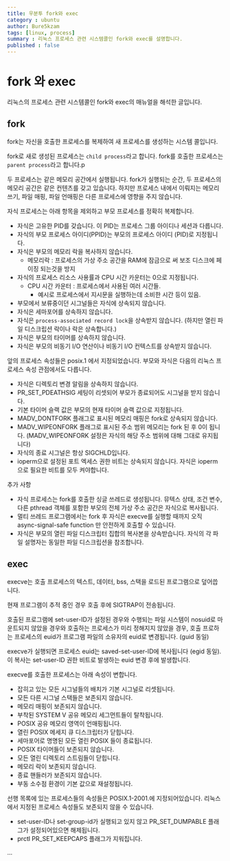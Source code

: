 ```yaml
---
title: 우분투 fork와 exec
category : ubuntu
author: Bure5kzam
tags: [linux, process]
summary : 리눅스 프로세스 관련 시스템콜인 fork와 exec를 설명합니다.
published : false
---
```


# fork 와 exec

리눅스의 프로세스 관련 시스템콜인 fork와 exec의 매뉴얼을 해석한 글입니다.

## fork 

fork는 자신을 호출한 프로세스를 복제하여 새 프로세스를 생성하는 시스템 콜입니다.

fork로 새로 생성된 프로세스는 `child process`라고 합니다. fork를 호출한 프로세스는 `parent process`라고 합니다.p

두 프로세스는 같은 메모리 공간에서 실행됩니다. fork가 실행되는 순간, 두 프로세스의  메모리 공간은 같은 컨텐츠를 갖고 있습니다. 하지만 프로세스 내에서 이뤄지는 메모리 쓰기, 파일 매핑, 파일 언매핑은 다른 프로세스에 영향을 주지 않습니다.

자식 프로세스는 아래 항목을 제외하고 부모 프로세스를 정확히 복제합니다.

- 자식은 고유한 PID를 갖습니다. 이 PID는 프로세스 그룹 아이디나 세션과 다릅니다.
- 자식의 부모 프로세스 아이디(PPID)는 부모의 프로세스 아이디 (PID)로 지정됩니다.
- 자식은 부모의 메모리 락을 복사하지 않습니다. 
  - 메모리락 : 프로세스의 가상 주소 공간을 RAM에 잠금으로 써 보조 디스크에 페이징 되는것을 방지
- 자식의 프로세스 리소스 사용률과 CPU 시간 카운터는 0으로 지정됩니다.
  - CPU 시간 카운터 : 프로세스에서 사용된 여러 시간들. 
    - 예시로 프로세스에서 지시문을 실행하는데 소비한 시간 등이 있음.
- 부모에서 보류중이던 시그널들은 자식에 상속되지 않습니다.
- 자식은 세마포어를 상속하지 않습니다.
- 자식은 `process-associated record lock`을 상속받지 않습니다. (하지만 열린 파일 디스크립션 락이나 락은 상속합니다.)
- 자식은 부모의 타이머를 상속하지 않습니다.
- 자식은 부모의 비동기 I/O 연산이나 비동기 I/O 컨텍스트를 상속받지 않습니다.

앞의 프로세스 속성들은 posix.1 에서 지정되었습니다. 부모와 자식은 다음의 리눅스 프로세스 속성 관점에서도 다릅니다.

- 자식은 디렉토리 변경 알림을 상속하지 않습니다. 
- PR_SET_PDEATHSIG 세팅이 리셋되어 부모가 종료되어도 시그널을 받지 않습니다.
- 기본 타이머 슬랙 값은 부모의 현재 타이머 슬랙 값으로 지정됩니다.
- MADV_DONTFORK 플래그로 표시된 메모리 매핑은 fork로 상속되지 않습니다.
- MADV_WIPEONFORK 플래그로 표시된 주소 범위 메모리는 fork 된 후 0이 됩니다. (MADV_WIPEONFORK 설정은 자식의 해당 주소 범위에 대해 그대로 유지됩니다)
- 자식의 종료 시그널은 항상 SIGCHLD입니다.
- ioperm으로 설정된 포트 엑세스 권한 비트는 상속되지 않습니다. 자식은 ioperm 으로 필요한 비트를 모두 켜야합니다.

추가 사항

- 자식 프로세스는 fork를 호출한 싱글 쓰레드로 생성됩니다. 뮤텍스 상태, 조건 변수, 다른 pthread 객체를 포함한 부모의 전체 가상 주소 공간은 자식으로 복사됩니다. 
- 멀티 쓰레드 프로그램에서는 fork 후 자식은 execve를 실행할 때까지 오직 async-signal-safe function 만 안전하게 호출할 수 있습니다.
- 자식은 부모의 열린 파일 디스크립터 집합의 복사본을 상속받습니다. 자식의 각 파일 설명자는 동일한 파일 디스크립션을 참조합니다.



## exec

execve는 호출 프로세스의 텍스트, 데이터, bss, 스택을 로드된 프로그램으로 덮어씁니다.

현재 프로그램이 추적 중인 경우 호출 후에 SIGTRAP이 전송됩니다.

호출된 프로그램에 set-user-ID가 설정된 경우와 수행되는 파일 시스템이 nosuid로 마운트되지 않았을 경우와 호출하는 프로세스가 미리 정해지지 않았을 경우, 호출 프로하는 프로세스의 euid가 프로그램 파일의 소유자의 euid로 변경됩니다. (guid 동일)

execve가 실행되면 프로세스 euid는 saved-set-user-ID에 복사됩니다 (egid 동일). 이 복사는 set-user-ID 권한 비트로 발생하는 euid 변경 후에 발생합니다.

<!-- 만약 실행가능한 파일이 'shared-library stubs`를 포함하는 동적으로 링크된 a.out 이라면, 실행 초반에 리눅스 다이나믹 링커 (ld.so)가 호출되어 필요한 shared libararies들을 메모리에 가져오고 실행파일과 링크합니다. -->

execve를 호출한 프로세스는 아래 속성이 변합니다.

- 잡히고 있는 모든 시그널들의 배치가 기본 시그널로 리셋됩니다.
- 모든 다른 시그널 스택들은 보존되지 않습니다.
- 메모리 매핑이 보존되지 않습니다.
- 부착된 SYSTEM V 공유 메모리 세그먼트들이 탈착됩니다.
- POSIX 공유 메모리 영역이 언매핑됩니다.
- 열린 POSIX 메세지 큐 디스크립터가 닫힙니다.
- 세마포어로 명명된 모든 열린 POSIX 들이 종료됩니다.
- POSIX 타이머들이 보존되지 않습니다.
- 모든 열린 디렉토리 스트림들이 닫힙니다.
- 메모리 락이 보존되지 않습니다.
- 종료 핸들러가 보존되지 않습니다.
- 부동 소수점 환경이 기본 값으로 재설정됩니다.

선행 목록에 있는 프로세스들의 속성들은 POSIX.1-2001.에 지정되어있습니다. 리눅스에서 지정된 프로세스 속성들도 보존되지 않을 수 있습니다.

- set-user-ID나 set-group-id가 실행되고 있지 않고 PR_SET_DUMPABLE 플래그가 설정되어있으면 해제됩니다.
- prctl PR_SET_KEEPCAPS 플래그가 지워집니다.

...